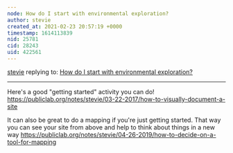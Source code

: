 ```yaml
---
node: How do I start with environmental exploration?
author: stevie
created_at: 2021-02-23 20:57:19 +0000
timestamp: 1614113839
nid: 25781
cid: 28243
uid: 422561
---
```




[stevie](../profile/stevie) replying to: [How do I start with environmental exploration?](../notes/dmn/02-23-2021/how-do-i-start-with-environmental-exploration)

----
Here's a good "getting started" activity you can do! https://publiclab.org/notes/stevie/03-22-2017/how-to-visually-document-a-site

It can also be great to do a mapping if you're just getting started. That way you can see your site from above and help to think about things in a new way https://publiclab.org/notes/stevie/04-26-2019/how-to-decide-on-a-tool-for-mapping